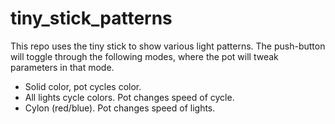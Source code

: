 # tiny_stick_patterns
This repo uses the tiny stick to show various light patterns.  The push-button will toggle through the following modes, where the pot will tweak parameters in that mode.
* Solid color, pot cycles color.
* All lights cycle colors.  Pot changes speed of cycle.
* Cylon (red/blue).  Pot changes speed of lights.
